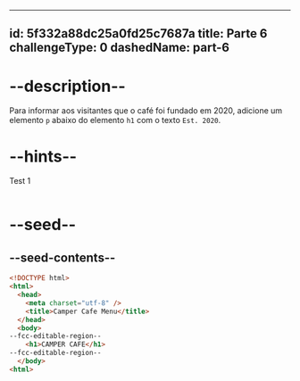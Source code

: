 
---
id: 5f332a88dc25a0fd25c7687a
title: Parte 6
challengeType: 0
dashedName: part-6
---

# --description--

Para informar aos visitantes que o café foi fundado em 2020, adicione um elemento `p` abaixo do elemento `h1` com o texto `Est. 2020`.

# --hints--

Test 1

```js

```

# --seed--

## --seed-contents--

```html
<!DOCTYPE html>
<html>
  <head>
    <meta charset="utf-8" />
    <title>Camper Cafe Menu</title>
  </head>
  <body>
--fcc-editable-region--
    <h1>CAMPER CAFE</h1>
--fcc-editable-region--
  </body>
<html>
```


